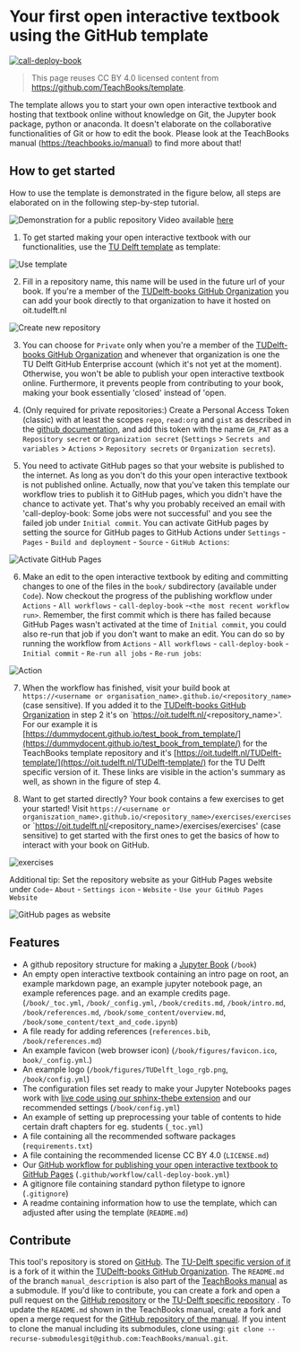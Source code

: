 # Your first open interactive textbook using the GitHub template

[![call-deploy-book](https://github.com/TeachBooks/template/actions/workflows/call-deploy-book.yml/badge.svg)](https://github.com/TeachBooks/template/actions/workflows/call-deploy-book.yml)

> This page reuses CC BY 4.0 licensed content from https://github.com/TeachBooks/template.

The template allows you to start your own open interactive textbook and hosting that textbook online without knowledge on Git, the Jupyter book package, python or anaconda. It doesn't elaborate on the collaborative functionalities of Git or how to edit the book. Please look at the TeachBooks manual (https://teachbooks.io/manual) to find more about that!

## How to get started

How to use the template is demonstrated in the figure below, all steps are elaborated on in the following step-by-step tutorial.

![Demonstration for a public repository](figures/teachbooks-template.gif)
Video available [here](https://youtu.be/nN3Oi_MVvF0)


1. To get started making your open interactive textbook with our functionalities, use the [TU Delft template](https://github.com/TUDelft-books/TUDelft-template) as template:

![Use template](figures/use_template.png)

2. Fill in a repository name, this name will be used in the future url of your book. If you're a member of the [TUDelft-books GitHub Organization](https://github.com/TUDelft-books) you can add your book directly to that organization to have it hosted on oit.tudelft.nl

![Create new repository](figures/create_new_repository.png)

3. You can choose for `Private` only when you're a member of the [TUDelft-books GitHub Organization](https://github.com/TUDelft-books) and whenever that organization is one the TU Delft GitHub Enterprise account (which it's not yet at the moment). Otherwise, you won't be able to publish your open interactive textbook online. Furthermore, it prevents people from contributing to your book, making your book essentially 'closed' instead of 'open.

4. (Only required for private repositories:) Create a Personal Access Token (classic) with at least the scopes `repo`, `read:org` and `gist` as described in the [github documentation](https://docs.github.com/en/authentication/keeping-your-account-and-data-secure/managing-your-personal-access-tokens), and add this token with the name `GH_PAT` as a `Repository secret` or `Organization secret` (`Settings` > `Secrets and variables` > `Actions` > `Repository secrets` or `Organization secrets`).

5. You need to activate GitHub pages so that your website is published to the internet. As long as you don't do this your open interactive textbook is not published online. Actually, now that you've taken this template our workflow tries to publish it to GitHub pages, which you didn't have the chance to activate yet. That's why you probably received an email with 'call-deploy-book: Some jobs were not successful' and you see the failed job under `Initial commit`. You can activate GitHub pages by setting the source for GitHub pages to GitHub Actions under `Settings` - `Pages` - `Build and deployment` - `Source` - `GitHub Actions`:

![Activate GitHub Pages](figures/set_up_pages.png)

6. Make an edit to the open interactive textbook by editing and committing changes to one of the files in the `book/` subdirectory (available under `Code`).  Now checkout the progress of the publishing workflow under `Actions` - `All workflows` -  `call-deploy-book` -`<the most recent workflow run>`. Remember, the first commit which is there has failed because GitHub Pages wasn't activated at the time of `Initial commit`, you could also re-run that job if you don't want to make an edit. You can do so by running the workflow from `Actions` - `All workflows` - `call-deploy-book` - `Initial commit` - `Re-run all jobs` - `Re-run jobs`:

![Action](figures/action_re-run.jpeg)

7. When the workflow has finished, visit your build book at `https://<username or organisation_name>.github.io/<repository_name>` (case sensitive). If you added it to the [TUDelft-books GitHub Organization](https://github.com/TUDelft-books) in step 2 it's on `https://oit.tudelft.nl/<repository_name>'. For our example it is [https://dummydocent.github.io/test_book_from_template/](https://dummydocent.github.io/test_book_from_template/) for the TeachBooks template repository and it's [https://oit.tudelft.nl/TUDelft-template/](https://oit.tudelft.nl/TUDelft-template/) for the TU Delft specific version of it. These links are visible in the action's summary as well, as shown in the figure of step 4.

8. Want to get started directly? Your book contains a few exercises to get your started! Visit `https://<username or organiszation_name>.github.io/<repository_name>/exercises/exercises` or  `https://oit.tudelft.nl/<repository_name>/exercises/exercises' (case sensitive) to get started with the first ones to get the basics of how to interact with your book on GitHub.

![exercises](figures/exercises.png)

Additional tip: 
Set the repository website as your GitHub Pages website under `Code`- `About` - `Settings icon` - `Website` - `Use your GitHub Pages Website`

![GitHub pages as website](figures/use_github_pages_website.png)

## Features
- A github repository structure for making a [Jupyter Book](https://github.com/executablebooks/jupyter-book) (`/book`)
- An empty open interactive textbook containing an intro page on root, an example markdown page, an example jupyter notebook page, an example references page. and an example credits page. (`/book/_toc.yml`, `/book/_config.yml`, `/book/credits.md`, `/book/intro.md`, `/book/references.md`, `/book/some_content/overview.md`, `/book/some_content/text_and_code.ipynb`)
- A file ready for adding references (`references.bib`, `/book/references.md`)
- An example favicon (web browser icon) (`/book/figures/favicon.ico`, `book/_config.yml`.)
- An example logo (`/book/figures/TUDelft_logo_rgb.png`, `/book/config.yml`)
- The configuration files set ready to make your Jupyter Notebooks pages work with [live code using our sphinx-thebe extension](https://teachbooks.io/manual/features/live_code.html) and our recommended settings (`/book/config.yml`)
- An example of setting up preprocessing your table of contents to hide certain draft chapters for eg. students (`_toc.yml`)
- A file containing all the recommended software packages (`requirements.txt`)
- A file containing the recommended license CC BY 4.0 (`LICENSE.md`)
- Our [GitHub workflow for publishing your open interactive textbook to GitHub Pages](https://github.com/TeachBooks/deploy-book-workflow) (`.github/workflow/call-deploy-book.yml`)
- A gitignore file containing standard python filetype to ignore (`.gitignore`)
- A readme containing information how to use the template, which can adjusted after using the template (`README.md`)

## Contribute
This tool's repository is stored on [GitHub](https://github.com/TeachBooks/template). The [TU-Delft specific version of it](https://github.com/TUDelft-books/TUDelft-template) is a fork of it within the [TUDelft-books GitHub Organization](https://github.com/TUDelft-books). The `README.md` of the branch `manual_description` is also part of the [TeachBooks manual](https://teachbooks.io/manual/external/template/README.html) as a submodule. If you'd like to contribute, you can create a fork and open a pull request on the [GitHub repository](https://github.com/TeachBooks/template) or the [TU-Delft specific repository](https://github.com/TUDelft-books/TUDelft-template) . To update the `README.md` shown in the TeachBooks manual, create a fork and open a merge request for the [GitHub repository of the manual](https://github.com/TeachBooks/manual). If you intent to clone the manual including its submodules, clone using: `git clone --recurse-submodulesgit@github.com:TeachBooks/manual.git`.
